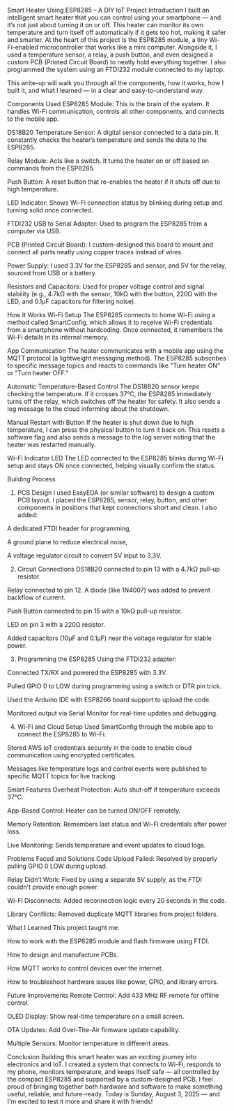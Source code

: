 Smart Heater Using ESP8285 – A DIY IoT Project
Introduction
I built an intelligent smart heater that you can control using your smartphone — and it’s not just about turning it on or off. This heater can monitor its own temperature and turn itself off automatically if it gets too hot, making it safer and smarter. At the heart of this project is the ESP8285 module, a tiny Wi-Fi-enabled microcontroller that works like a mini computer. Alongside it, I used a temperature sensor, a relay, a push button, and even designed a custom PCB (Printed Circuit Board) to neatly hold everything together. I also programmed the system using an FTDI232 module connected to my laptop.

This write-up will walk you through all the components, how it works, how I built it, and what I learned — in a clear and easy-to-understand way.

Components Used
ESP8285 Module: This is the brain of the system. It handles Wi-Fi communication, controls all other components, and connects to the mobile app.

DS18B20 Temperature Sensor: A digital sensor connected to a data pin. It constantly checks the heater’s temperature and sends the data to the ESP8285.

Relay Module: Acts like a switch. It turns the heater on or off based on commands from the ESP8285.

Push Button: A reset button that re-enables the heater if it shuts off due to high temperature.

LED Indicator: Shows Wi-Fi connection status by blinking during setup and turning solid once connected.

FTDI232 USB to Serial Adapter: Used to program the ESP8285 from a computer via USB.

PCB (Printed Circuit Board): I custom-designed this board to mount and connect all parts neatly using copper traces instead of wires.

Power Supply: I used 3.3V for the ESP8285 and sensor, and 5V for the relay, sourced from USB or a battery.

Resistors and Capacitors: Used for proper voltage control and signal stability (e.g., 4.7kΩ with the sensor, 10kΩ with the button, 220Ω with the LED, and 0.1µF capacitors for filtering noise).

How It Works
Wi-Fi Setup
The ESP8285 connects to home Wi-Fi using a method called SmartConfig, which allows it to receive Wi-Fi credentials from a smartphone without hardcoding. Once connected, it remembers the Wi-Fi details in its internal memory.

App Communication
The heater communicates with a mobile app using the MQTT protocol (a lightweight messaging method). The ESP8285 subscribes to specific message topics and reacts to commands like "Turn heater ON" or "Turn heater OFF."

Automatic Temperature-Based Control
The DS18B20 sensor keeps checking the temperature. If it crosses 37°C, the ESP8285 immediately turns off the relay, which switches off the heater for safety. It also sends a log message to the cloud informing about the shutdown.

Manual Restart with Button
If the heater is shut down due to high temperature, I can press the physical button to turn it back on. This resets a software flag and also sends a message to the log server noting that the heater was restarted manually.

Wi-Fi Indicator LED
The LED connected to the ESP8285 blinks during Wi-Fi setup and stays ON once connected, helping visually confirm the status.

Building Process
1. PCB Design
I used EasyEDA (or similar software) to design a custom PCB layout. I placed the ESP8285, sensor, relay, button, and other components in positions that kept connections short and clean. I also added:

A dedicated FTDI header for programming,

A ground plane to reduce electrical noise,

A voltage regulator circuit to convert 5V input to 3.3V.

2. Circuit Connections
DS18B20 connected to pin 13 with a 4.7kΩ pull-up resistor.

Relay connected to pin 12. A diode (like 1N4007) was added to prevent backflow of current.

Push Button connected to pin 15 with a 10kΩ pull-up resistor.

LED on pin 3 with a 220Ω resistor.

Added capacitors (10µF and 0.1µF) near the voltage regulator for stable power.

3. Programming the ESP8285
Using the FTDI232 adapter:

Connected TX/RX and powered the ESP8285 with 3.3V.

Pulled GPIO 0 to LOW during programming using a switch or DTR pin trick.

Used the Arduino IDE with ESP8266 board support to upload the code.

Monitored output via Serial Monitor for real-time updates and debugging.

4. Wi-Fi and Cloud Setup
Used SmartConfig through the mobile app to connect the ESP8285 to Wi-Fi.

Stored AWS IoT credentials securely in the code to enable cloud communication using encrypted certificates.

Messages like temperature logs and control events were published to specific MQTT topics for live tracking.

Smart Features
Overheat Protection: Auto shut-off if temperature exceeds 37°C.

App-Based Control: Heater can be turned ON/OFF remotely.

Memory Retention: Remembers last status and Wi-Fi credentials after power loss.

Live Monitoring: Sends temperature and event updates to cloud logs.

Problems Faced and Solutions
Code Upload Failed: Resolved by properly pulling GPIO 0 LOW during upload.

Relay Didn’t Work: Fixed by using a separate 5V supply, as the FTDI couldn't provide enough power.

Wi-Fi Disconnects: Added reconnection logic every 20 seconds in the code.

Library Conflicts: Removed duplicate MQTT libraries from project folders.

What I Learned
This project taught me:

How to work with the ESP8285 module and flash firmware using FTDI.

How to design and manufacture PCBs.

How MQTT works to control devices over the internet.

How to troubleshoot hardware issues like power, GPIO, and library errors.

Future Improvements
Remote Control: Add 433 MHz RF remote for offline control.

OLED Display: Show real-time temperature on a small screen.

OTA Updates: Add Over-The-Air firmware update capability.

Multiple Sensors: Monitor temperature in different areas.

Conclusion
Building this smart heater was an exciting journey into electronics and IoT. I created a system that connects to Wi-Fi, responds to my phone, monitors temperature, and keeps itself safe — all controlled by the compact ESP8285 and supported by a custom-designed PCB. I feel proud of bringing together both hardware and software to make something useful, reliable, and future-ready. Today is Sunday, August 3, 2025 — and I'm excited to test it more and share it with friends!
